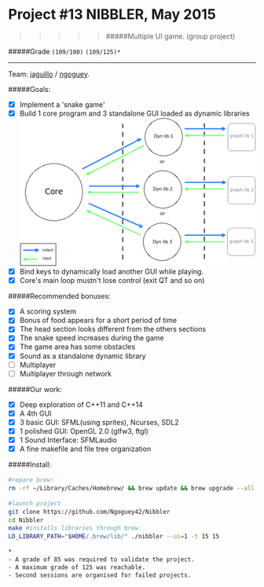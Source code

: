 # Project #13 NIBBLER, May 2015
>>>>> #####Multiple UI game. (group project)

#####Grade ``(109/100)`` ``(109/125)*``
--------  -----------------------

Team: [jaguillo](https://github.com/Julow) / [ngoguey](https://github.com/Ngoguey42).
<BR>

#####Goals:
- [X] Implement a 'snake game'
- [X] Build 1 core program and 3 standalone GUI loaded as dynamic libraries
![diagram](./diagram.png)
- [X] Bind keys to dynamically load another GUI while playing.
- [X] Core's main loop mustn't lose control (exit QT and so on)

#####Recommended bonuses:
- [X] A scoring system
- [X] Bonus of food appears for a short period of time
- [X] The head section looks different from the others sections
- [X] The snake speed increases during the game
- [X] The game area has some obstacles
- [X] Sound as a standalone dynamic library
- [ ] Multiplayer
- [ ] Multiplayer through network

#####Our work:
- [X] Deep exploration of C++11 and C++14
- [X] A 4th GUI
- [X] 3 basic GUI: SFML(using sprites), Ncurses, SDL2
- [X] 1 polished GUI: OpenGL 2.0 (glfw3, ftgl)
- [X] 1 Sound Interface: SFMLaudio
- [X] A fine makefile and file tree organization

#####Install:
```sh
#repare brew:
rm -rf ~/Library/Caches/Homebrew/ && brew update && brew upgrade --all && mkdir ~/Library/Caches/Homebrew/
```

```sh
#launch project
git clone https://github.com/Ngoguey42/Nibbler
cd Nibbler
make #installs libraries through brew
LD_LIBRARY_PATH="$HOME/.brew/lib/" ./nibbler --ui=1 -t 15 15
```

```
*
- A grade of 85 was required to validate the project.
- A maximum grade of 125 was reachable.
- Second sessions are organised for failed projects.
```
